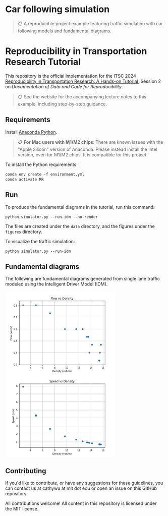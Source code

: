 # Car following simulation

>📋  A reproducible project example featuring traffic simulation with car following models and fundamental diagrams.

# Reproducibility in Transportation Research Tutorial

This repository is the official implementation for the ITSC 2024 [Reproducibility in Transportation Research: A Hands-on Tutorial](https://rrintransportation.github.io/itsc24-rr-tutorial/), Session 2 on *Documentation of Data and Code for Reproducibility*.

>📋 See the website for the accompanying lecture notes to this example, including step-by-step guidance.

## Requirements

Install [Anaconda Python](https://www.anaconda.com/download).

>📋 **For Mac users with M1/M2 chips**: There are known issues with the "Apple Silicon" version of Anaconda. Please instead install the Intel version, even for M1/M2 chips. It is compatible for this project.

To install the Python requirements:

```setup
conda env create -f environment.yml
conda activate RR
```

## Run

To produce the fundamental diagrams in the tutorial, run this command:

```
python simulator.py --run-idm --no-render
```

The files are created under the `data` directory, and the figures under the `figures` directory.

To visualize the traffic simulation:
```
python simulator.py --run-idm
```

## Fundamental diagrams

The following are fundamental diagrams generated from single lane traffic modeled using the Intelligent Driver Model (IDM).

<img src="figures/fundamental_diagram_flow_vs_density.png" align=left width="350" /> 
<img src="figures/fundamental_diagram_speed_vs_density.png" width="350" />


## Contributing

If you'd like to contribute, or have any suggestions for these guidelines, you can contact us at cathywu at mit dot edu or open an issue on this GitHub repository.

All contributions welcome! All content in this repository is licensed under the MIT license.